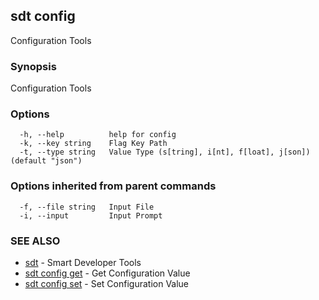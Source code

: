 ## sdt config

Configuration Tools

### Synopsis

Configuration Tools

### Options

```
  -h, --help          help for config
  -k, --key string    Flag Key Path
  -t, --type string   Value Type (s[tring], i[nt], f[loat], j[son]) (default "json")
```

### Options inherited from parent commands

```
  -f, --file string   Input File
  -i, --input         Input Prompt
```

### SEE ALSO

* [sdt](sdt.md)	 - Smart Developer Tools
* [sdt config get](sdt_config_get.md)	 - Get Configuration Value
* [sdt config set](sdt_config_set.md)	 - Set Configuration Value

